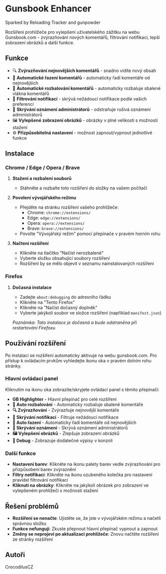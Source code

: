 # Gunsbook Enhancer

Sparked by Reloading Tracker and gunpowder

Rozšíření prohlížeče pro vylepšení uživatelského zážitku na webu Gunsbook.com - zvýrazňování nových komentářů, filtrování notifikací, lepší zobrazení obrázků a další funkce.

## Funkce

- 🔍 **Zvýrazňování nejnovějších komentářů** - snadno vidíte nový obsah
- 🔄 **Automatické řazení komentářů** - automaticky řadí komentáře od nejnovějších
- 📑 **Automatické rozbalování komentářů** - automaticky rozbaluje sbalené vlákna komentářů
- 🔕 **Filtrování notifikací** - skrývá nežádoucí notifikace podle vašich preferencí
- 📢 **Skrývání oznámení administrátorů** - odstraňuje rušivá oznámení administrátorů
- 🖼️ **Vylepšené zobrazení obrázků** - obrázky v plné velikosti s možností stažení
- ⚙️ **Přizpůsobitelná nastavení** - možnost zapnout/vypnout jednotlivé funkce

## Instalace

### Chrome / Edge / Opera / Brave

1. **Stažení a rozbalení souborů**

   - Stáhněte a rozbalte toto rozšíření do složky na vašem počítači

2. **Povolení vývojářského režimu**

   - Přejděte na stránku rozšíření vašeho prohlížeče:
     - Chrome: `chrome://extensions/`
     - Edge: `edge://extensions/`
     - Opera: `opera://extensions/`
     - Brave: `brave://extensions/`
   - Povolte "Vývojářský režim" pomocí přepínače v pravém horním rohu

3. **Načtení rozšíření**
   - Klikněte na tlačítko "Načíst nerozbalené"
   - Vyberte složku obsahující soubory rozšíření
   - Rozšíření by se mělo objevit v seznamu nainstalovaných rozšíření

### Firefox

1. **Dočasná instalace**

   - Zadejte `about:debugging` do adresního řádku
   - Klikněte na "Tento Firefox"
   - Klikněte na "Načíst dočasný doplněk"
   - Vyberte jakýkoli soubor ve složce rozšíření (například `manifest.json`)

   _Poznámka: Tato instalace je dočasná a bude odstraněna při restartování Firefoxu_

## Používání rozšíření

Po instalaci se rozšíření automaticky aktivuje na webu gunsbook.com. Pro přístup k ovládacím prvkům vyhledejte ikonu oka v pravém dolním rohu stránky.

### Hlavní ovládací panel

Kliknutím na ikonu oka zobrazíte/skryjete ovládací panel s těmito přepínači:

- **GB Highlighter** - Hlavní přepínač pro celé rozšíření
- **🔄 Auto rozbalování** - Automaticky rozbaluje sbalené komentáře
- **🔍 Zvýrazňování** - Zvýrazňuje nejnovější komentáře
- **🔕 Skrývání notifikací** - Filtruje nežádoucí notifikace
- **🔄 Auto řazení** - Automaticky řadí komentáře od nejnovějších
- **📢 Skrývání oznámení** - Skrývá oznámení administrátorů
- **🖼️ Vylepšení obrázků** - Zlepšuje zobrazení obrázků
- **🐛 Debug** - Zobrazuje dodatečné výpisy v konzoli

### Další funkce

- **Nastavení barev**: Klikněte na ikonu palety barev vedle zvýrazňování pro přizpůsobení barev zvýraznění
- **Filtry notifikací**: Klikněte na ikonu ozubeného kolečka pro nastavení pravidel filtrování notifikací
- **Kliknutí na obrázky**: Klikněte na jakýkoli obrázek pro zobrazení ve vylepšeném prohlížeči s možností stažení

## Řešení problémů

- **Rozšíření se nenačte**: Ujistěte se, že jste v vývojářském režimu a načetli správnou složku
- **Funkce nefungují**: Zkuste přepnout hlavní přepínač vypnout a zapnout
- **Změny se neprojeví po aktualizaci prohlížeče**: Znovu načtěte rozšíření ze stránky rozšíření

## Autoři

CrocodilusCZ
